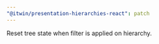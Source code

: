 ```yaml
---
"@itwin/presentation-hierarchies-react": patch
---
```


Reset tree state when filter is applied on hierarchy.
